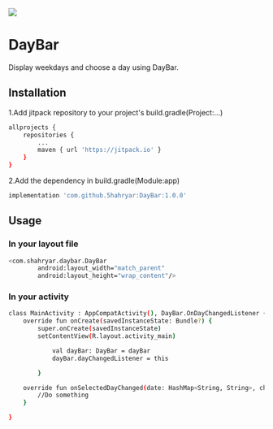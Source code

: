 [![](https://jitpack.io/v/5hahryar/DayBar.svg)](https://jitpack.io/#5hahryar/DayBar)
# DayBar

Display weekdays and choose a day using DayBar.

## Installation

1.Add jitpack repository to your project's build.gradle(Project:...)
```bash
allprojects {
	repositories {
		...
		maven { url 'https://jitpack.io' }
	}
}
  ```
2.Add the dependency in build.gradle(Module:app)
```bash
implementation 'com.github.5hahryar:DayBar:1.0.0'
```

## Usage

### In your layout file
```bash
<com.shahryar.daybar.DayBar
        android:layout_width="match_parent"
        android:layout_height="wrap_content"/>
```
### In your activity
```bash 
class MainActivity : AppCompatActivity(), DayBar.OnDayChangedListener {
    override fun onCreate(savedInstanceState: Bundle?) {
        super.onCreate(savedInstanceState)
        setContentView(R.layout.activity_main)

            val dayBar: DayBar = dayBar
            dayBar.dayChangedListener = this

        }

    override fun onSelectedDayChanged(date: HashMap<String, String>, chip: DayBarChip) {
        //Do something
    }

}
```
